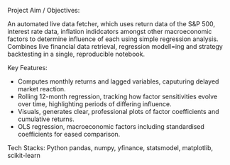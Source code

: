
Project Aim / Objectives:

An automated live data fetcher, which uses return data of the S&P 500, interest rate data, inflation indidcators 
amongst other macroeconomic factors to determine influence of each using simple regression analysis. 
Combines live financial data retrieval, regression modell=ing and strategy backtesting in a single, reproducible notebook. 

Key Features:
- Computes monthly returns and lagged variables, caputuring delayed market reaction.
- Rolling 12-month regression, tracking how factor sensitivities evolve over time, highlighting periods of differing influence.
- Visuals, generates clear, professional plots of factor coefficients and cumulative returns.
- OLS regression, macroeconomic factors including standardised coefficients for eased comparison.

Tech Stacks: Python pandas, numpy, yfinance, statsmodel, matplotlib, scikit-learn
